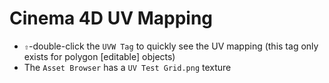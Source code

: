 # Cinema 4D UV Mapping

- `⇧`-double-click the `UVW Tag` to quickly see the UV mapping (this tag only exists for polygon [editable] objects)
- The `Asset Browser` has a `UV Test Grid.png` texture
